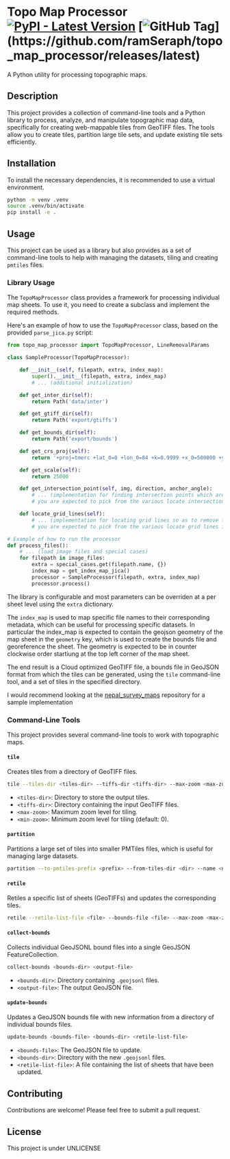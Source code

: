 # Topo Map Processor [![PyPI - Latest Version](https://img.shields.io/pypi/v/topo_map_processor)](https://pypi.org/project/topo_map_processor/) [![GitHub Tag](https://img.shields.io/github/v/tag/ramSeraph/topo_map_processor?filter=v*)](https://github.com/ramSeraph/topo_map_processor/releases/latest)


A Python utility for processing topographic maps.

## Description

This project provides a collection of command-line tools and a Python library to process, analyze, and manipulate topographic map data, specifically for creating web-mappable tiles from GeoTIFF files. The tools allow you to create tiles, partition large tile sets, and update existing tile sets efficiently.

## Installation

To install the necessary dependencies, it is recommended to use a virtual environment.

```bash
python -m venv .venv
source .venv/bin/activate
pip install -e .
```

## Usage

This project can be used as a library but also provides as a set of command-line tools to help with managing the datasets, tiling and creating `pmtiles` files.

### Library Usage

The `TopoMapProcessor` class provides a framework for processing individual map sheets. To use it, you need to create a subclass and implement the required methods.

Here's an example of how to use the `TopoMapProcessor` class, based on the provided `parse_jica.py` script:

```python
from topo_map_processor import TopoMapProcessor, LineRemovalParams

class SampleProcessor(TopoMapProcessor):

    def __init__(self, filepath, extra, index_map):
        super().__init__(filepath, extra, index_map)
        # ... (additional initialization)

    def get_inter_dir(self):
        return Path('data/inter')

    def get_gtiff_dir(self):
        return Path('export/gtiffs')

    def get_bounds_dir(self):
        return Path('export/bounds')

    def get_crs_proj(self):
        return '+proj=tmerc +lat_0=0 +lon_0=84 +k=0.9999 +x_0=500000 +y_0=0 +units=m +ellps=evrst30 +towgs84=293.17,726.18,245.36,0,0,0,0 +no_defs'

    def get_scale(self):
        return 25000

    def get_intersection_point(self, img, direction, anchor_angle):
        # ... (implementation for finding intersection points which are the corners of the mapframe)
        # you are expected to pick from the various locate intersection points implementations in the library or write your own

    def locate_grid_lines(self):
        # ... (implementation for locating grid lines so as to remove them)
        # you are expected to pick from the various locate grid lines implementations in the library or write your own

# Example of how to run the processor
def process_files():
    # ... (load image files and special cases)
    for filepath in image_files:
        extra = special_cases.get(filepath.name, {})
        index_map = get_index_map_jica()
        processor = SampleProcessor(filepath, extra, index_map)
        processor.process()
```

The library is configurable and most parameters can be overriden at a per sheet level using the `extra` dictionary.

The `index_map` is used to map specific file names to their corresponding metadata, which can be useful for processing specific datasets. In particular the index_map is expected to contain the geojson geometry of the map sheet in the `geometry` key, which is used to create the bounds file and georeference the sheet. The geometry is expected to be in counter clockwise order startiung at the top left corner of the map sheet.

The end result is a Cloud optimized GeoTIFF file, a bounds file in GeoJSON format from which the tiles can be generated, using the `tile` command-line tool, and a set of tiles in the specified directory.

I would recommend looking at the [nepal_survey_maps](https://github.com/ramSeraph/nepal_survey_maps) repository for a sample implementation

### Command-Line Tools

This project provides several command-line tools to work with topographic maps.

#### `tile`

Creates tiles from a directory of GeoTIFF files.

```bash
tile --tiles-dir <tiles-dir> --tiffs-dir <tiffs-dir> --max-zoom <max-zoom> [--min-zoom <min-zoom>]
```

-   `<tiles-dir>`: Directory to store the output tiles.
-   `<tiffs-dir>`: Directory containing the input GeoTIFF files.
-   `<max-zoom>`: Maximum zoom level for tiling.
-   `<min-zoom>`: Minimum zoom level for tiling (default: 0).

#### `partition`

Partitions a large set of tiles into smaller PMTiles files, which is useful for managing large datasets.

```bash
partition --to-pmtiles-prefix <prefix> --from-tiles-dir <dir> --name <name> --description <desc> --max-zoom <max-zoom> [--from-pmtiles-prefix <prefix>] [--only-disk] [--min-zoom <min-zoom>] (--attribution <attr> | --attribution-file <file>)
```

#### `retile`

Retiles a specific list of sheets (GeoTIFFs) and updates the corresponding tiles.

```bash
retile --retile-list-file <file> --bounds-file <file> --max-zoom <max-zoom> --tiles-dir <dir> --tiffs-dir <dir> [--min-zoom <min-zoom>] [--from-pmtiles-prefix <prefix>]
```

#### `collect-bounds`

Collects individual GeoJSONL bound files into a single GeoJSON FeatureCollection.

```bash
collect-bounds <bounds-dir> <output-file>
```

-   `<bounds-dir>`: Directory containing `.geojsonl` files.
-   `<output-file>`: The output GeoJSON file.

#### `update-bounds`

Updates a GeoJSON bounds file with new information from a directory of individual bounds files.

```bash
update-bounds <bounds-file> <bounds-dir> <retile-list-file>
```

-   `<bounds-file>`: The GeoJSON file to update.
-   `<bounds-dir>`: Directory with the new `.geojsonl` files.
-   `<retile-list-file>`: A file containing the list of sheets that have been updated.

## Contributing

Contributions are welcome! Please feel free to submit a pull request.

## License

This project is under UNLICENSE
